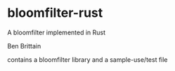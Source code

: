 bloomfilter-rust
================

A bloomfilter implemented in Rust

Ben Brittain

contains a bloomfilter library and a sample-use/test file
